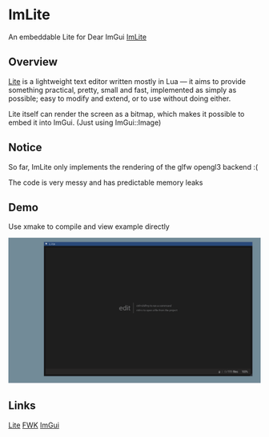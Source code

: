 # ImLite

An embeddable Lite for Dear ImGui
[ImLite](https://github.com/cstom4994/ImLite)

## Overview
[Lite](https://github.com/rxi/lite) is a lightweight text editor written mostly in Lua — it aims to provide something practical, pretty, small and fast, implemented as simply as possible; easy to modify and extend, or to use without doing either.

Lite itself can render the screen as a bitmap, which makes it possible to embed it into ImGui. (Just using ImGui::Image)

## Notice
So far, ImLite only implements the rendering of the glfw opengl3 backend :(

The code is very messy and has predictable memory leaks

## Demo
Use xmake to compile and view example directly

![s1](demo.gif)

## Links
[Lite](https://github.com/rxi/lite)
[FWK](https://github.com/r-lyeh/FWK)
[ImGui](https://github.com/ocornut/imgui)